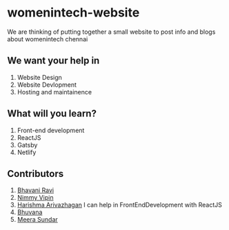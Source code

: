 # womenintech-website

We are thinking of putting together a small website to post info and blogs about womenintech chennai

## We want your help in

1. Website Design
2. Website Devlopment
3. Hosting and maintainence

## What will you learn?

1. Front-end development
2. ReactJS
3. Gatsby
4. Netlify

## Contributors

1. [Bhavani Ravi](https://github.com/bhavaniravi)
2. [Nimmy Vipin](https://github.com/NimmyVipin)
3. [Harishma Arivazhagan](https://github.com/HarishmaA/)
   I can help in FrontEndDevelopment with ReactJS
4. [Bhuvana](https://github.com/bhuvana-guna)
5. [Meera Sundar](https://github.com/meerasndr) 
